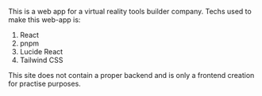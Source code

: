 This is a web app for a virtual reality tools builder company.
Techs used to make this web-app is:
1. React
2. pnpm
3. Lucide React
4. Tailwind CSS

This site does not contain a proper backend and is only a frontend creation for practise purposes.

